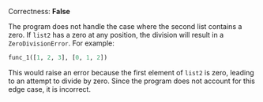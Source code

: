 Correctness: **False**

The program does not handle the case where the second list contains a zero. If `list2` has a zero at any position, the division will result in a `ZeroDivisionError`. For example:

```python
func_1([1, 2, 3], [0, 1, 2])
```

This would raise an error because the first element of `list2` is zero, leading to an attempt to divide by zero. Since the program does not account for this edge case, it is incorrect.